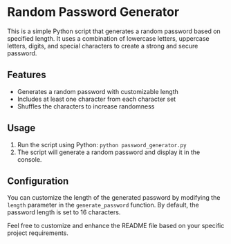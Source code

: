 # Random Password Generator

This is a simple Python script that generates a random password based on specified length. It uses a combination of lowercase letters, uppercase letters, digits, and special characters to create a strong and secure password.

## Features

- Generates a random password with customizable length
- Includes at least one character from each character set
- Shuffles the characters to increase randomness

## Usage

1. Run the script using Python: `python password_generator.py`
2. The script will generate a random password and display it in the console.

## Configuration

You can customize the length of the generated password by modifying the `length` parameter in the `generate_password` function. By default, the password length is set to 16 characters.

Feel free to customize and enhance the README file based on your specific project requirements.
